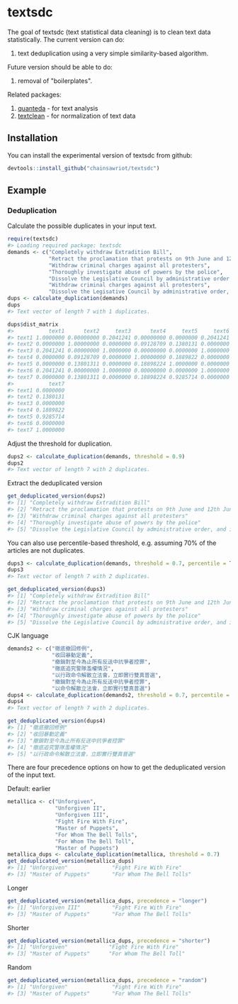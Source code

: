 
<!-- README.md is generated from README.Rmd. Please edit that file -->
textsdc
=======

The goal of textsdc (text statistical data cleaning) is to clean text data statistically. The current version can do:

1.  text deduplication using a very simple similarity-based algorithm.

Future version should be able to do:

1.  removal of "boilerplates".

Related packages:

1.  [quanteda](https://github.com/quanteda/quanteda) - for text analysis
2.  [textclean](https://github.com/trinker/textclean) - for normalization of text data

Installation
------------

You can install the experimental version of textsdc from github:

``` r
devtools::install_github("chainsawriot/textsdc")
```

Example
-------

### Deduplication

Calculate the possible duplicates in your input text.

``` r
require(textsdc)
#> Loading required package: textsdc
demands <- c("Completely withdraw Extradition Bill",
             "Retract the proclamation that protests on 9th June and 12th June were riots",
             "Withdraw criminal charges against all protesters",
             "Thoroughly investigate abuse of powers by the police",
             "Dissolve the Legislative Council by administrative order, and immediately implement Dual Universal Suffrage",
             "Withdraw criminal charges against all protesters",
             "Dissolve the Legisative Council by administrative order, and immediately implement Dual Universal Suffrage")
dups <- calculate_duplication(demands)
dups
#> Text vector of length 7 with 1 duplicates.
```

``` r
dups$dist_matrix
#>           text1      text2     text3      text4     text5     text6
#> text1 1.0000000 0.00000000 0.2041241 0.00000000 0.0000000 0.2041241
#> text2 0.0000000 1.00000000 0.0000000 0.09128709 0.1380131 0.0000000
#> text3 0.2041241 0.00000000 1.0000000 0.00000000 0.0000000 1.0000000
#> text4 0.0000000 0.09128709 0.0000000 1.00000000 0.1889822 0.0000000
#> text5 0.0000000 0.13801311 0.0000000 0.18898224 1.0000000 0.0000000
#> text6 0.2041241 0.00000000 1.0000000 0.00000000 0.0000000 1.0000000
#> text7 0.0000000 0.13801311 0.0000000 0.18898224 0.9285714 0.0000000
#>           text7
#> text1 0.0000000
#> text2 0.1380131
#> text3 0.0000000
#> text4 0.1889822
#> text5 0.9285714
#> text6 0.0000000
#> text7 1.0000000
```

Adjust the threshold for duplication.

``` r
dups2 <- calculate_duplication(demands, threshold = 0.9)
dups2
#> Text vector of length 7 with 2 duplicates.
```

Extract the deduplicated version

``` r
get_deduplicated_version(dups2)
#> [1] "Completely withdraw Extradition Bill"                                                                       
#> [2] "Retract the proclamation that protests on 9th June and 12th June were riots"                                
#> [3] "Withdraw criminal charges against all protesters"                                                           
#> [4] "Thoroughly investigate abuse of powers by the police"                                                       
#> [5] "Dissolve the Legislative Council by administrative order, and immediately implement Dual Universal Suffrage"
```

You can also use percentile-based threshold, e.g. assuming 70% of the articles are not duplicates.

``` r
dups3 <- calculate_duplication(demands, threshold = 0.7, percentile = TRUE)
dups3
#> Text vector of length 7 with 2 duplicates.
```

``` r
get_deduplicated_version(dups3)
#> [1] "Completely withdraw Extradition Bill"                                                                       
#> [2] "Retract the proclamation that protests on 9th June and 12th June were riots"                                
#> [3] "Withdraw criminal charges against all protesters"                                                           
#> [4] "Thoroughly investigate abuse of powers by the police"                                                       
#> [5] "Dissolve the Legislative Council by administrative order, and immediately implement Dual Universal Suffrage"
```

CJK language

``` r
demands2 <- c("徹底撤回修例",
              "收回暴動定義",
              "撤銷對至今為止所有反送中抗爭者控罪",
              "徹底追究警隊濫權情況",
              "以行政命令解散立法會，立即實行雙真普選",
              "撤銷對至今為止所有反送中抗爭者控罪",
              "以命令解散立法會，立即實行雙真普選")
dups4 <- calculate_duplication(demands2, threshold = 0.7, percentile = TRUE)
dups4
#> Text vector of length 7 with 2 duplicates.
```

``` r
get_deduplicated_version(dups4)
#> [1] "徹底撤回修例"                          
#> [2] "收回暴動定義"                          
#> [3] "撤銷對至今為止所有反送中抗爭者控罪"    
#> [4] "徹底追究警隊濫權情況"                  
#> [5] "以行政命令解散立法會，立即實行雙真普選"
```

There are four precedence options on how to get the deduplicated version of the input text.

Default: earlier

``` r
metallica <- c("Unforgiven",
               "Unforgiven II",
               "Unforgiven III",
               "Fight Fire With Fire",
               "Master of Puppets",
               "For Whom The Bell Tolls",
               "For Whom The Bell Toll",
               "Master of Puppets")
metallica_dups <- calculate_duplication(metallica, threshold = 0.7)
get_deduplicated_version(metallica_dups)
#> [1] "Unforgiven"              "Fight Fire With Fire"   
#> [3] "Master of Puppets"       "For Whom The Bell Tolls"
```

Longer

``` r
get_deduplicated_version(metallica_dups, precedence = "longer")
#> [1] "Unforgiven III"          "Fight Fire With Fire"   
#> [3] "Master of Puppets"       "For Whom The Bell Tolls"
```

Shorter

``` r
get_deduplicated_version(metallica_dups, precedence = "shorter")
#> [1] "Unforgiven"             "Fight Fire With Fire"  
#> [3] "Master of Puppets"      "For Whom The Bell Toll"
```

Random

``` r
get_deduplicated_version(metallica_dups, precedence = "random")
#> [1] "Unforgiven"              "Fight Fire With Fire"   
#> [3] "Master of Puppets"       "For Whom The Bell Tolls"
```
